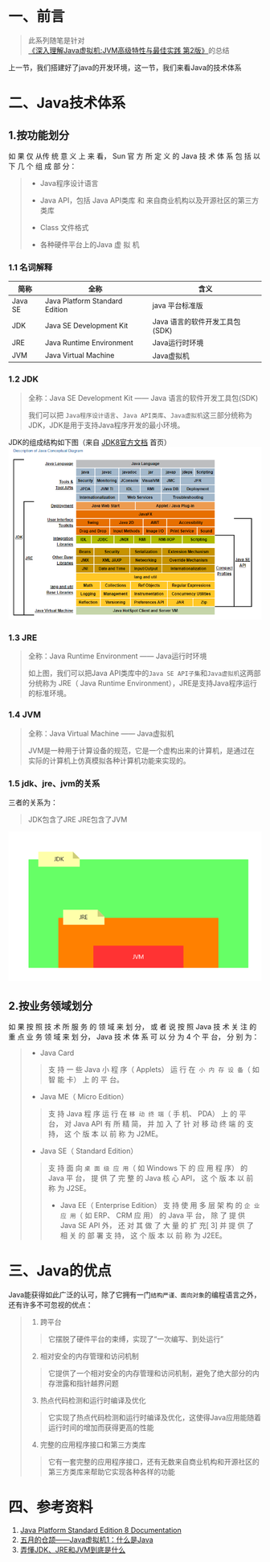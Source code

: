 # 一、前言
> 此系列随笔是针对[《深入理解Java虚拟机:JVM高级特性与最佳实践 第2版》](https://www.amazon.cn/dp/B00D2ID4PK/ref=sr_1_1?s=books&ie=UTF8&qid=1538275437&sr=1-1&keywords=%E6%B7%B1%E5%85%A5java%E8%99%9A%E6%8B%9F%E6%9C%BA)的总结


上一节，我们搭建好了java的开发环境，这一节，我们来看Java的技术体系


# 二、Java技术体系
## 1.按功能划分

如 果 仅 从传 统 意 义 上 来 看， Sun 官 方 所 定 义 的 Java 技 术 体 系 包 括 以 下 几 个 组 成 部 分： 
> - Java程序设计语言
> - Java API，包括 Java API类库 和 来自商业机构以及开源社区的第三方类库
> - Class 文件格式
>
> - 各种硬件平台上的Java 虚 拟 机 




### 1.1 名词解释
| 简称    | 全称                           | 含义                           |
| ------- | ------------------------------ | ------------------------------ |
| Java SE | Java Platform Standard Edition | java 平台标准版                |
| JDK     | Java SE Development Kit        | Java 语言的软件开发工具包(SDK) |
| JRE     | Java Runtime Environment       | Java运行时环境                 |
| JVM     | Java Virtual Machine           | Java虚拟机                     |

### 1.2 JDK
> 全称：Java SE Development Kit —— Java 语言的软件开发工具包(SDK)
>
> 我们可以把 `Java程序设计语言`、`Java API类库`、`Java虚拟机`这三部分统称为 JDK，JDK是用于支持Java程序开发的最小环境。

JDK的组成结构如下图（来自 [JDK8官方文档](https://docs.oracle.com/javase/8/docs/) 首页）
![在这里插入图片描述](images/20180930004731422)


### 1.3 JRE
> 全称：Java Runtime Environment —— Java运行时环境
>
> 如上图，我们可以把Java API类库中的`Java SE API子集`和`Java虚拟机`这两部分统称为 JRE（ Java Runtime Environment），JRE是支持Java程序运行的标准环境。

### 1.4 JVM
> 全称：Java Virtual Machine —— Java虚拟机
>
> JVM是一种用于计算设备的规范，它是一个虚构出来的计算机，是通过在实际的计算机上仿真模拟各种计算机功能来实现的。

### 1.5 jdk、jre、jvm的关系
三者的关系为：
>JDK包含了JRE
>JRE包含了JVM

![在这里插入图片描述](images/20180930003346781)

## 2.按业务领域划分
如 果 按 照 技 术 所 服 务 的 领 域 来 划 分， 或 者 说 按 照 Java 技 术 关 注 的 重 点 业 务 领 域 来 划 分， Java 技 术 体 系 可 以 分 为 4 个 平 台， 分 别 为： 
> - Java Card
> >支 持 一 些 Java 小 程 序（ Applets） 运 行 在` 小 内 存 设 备`（ 如 智 能 卡） 上 的 平 台。
> - Java ME（ Micro Edition）
> > 支 持 Java 程 序 运 行 在 `移 动 终 端`（ 手 机、 PDA） 上 的 平 台， 对 Java API 有 所 精 简， 并 加 入 了 针 对 移 动 终 端 的 支 持， 这 个 版 本 以 前 称 为 J2ME。 
> - Java SE（ Standard Edition）
> > 支 持 面 向 `桌 面 级 应 用`（ 如 Windows 下 的 应 用 程 序） 的 Java 平 台， 提 供 了 完 整 的 Java 核 心 API， 这 个 版 本 以 前 称 为 J2SE。
> > -  Java EE（ Enterprise Edition）
> >   支 持 使 用 多 层 架 构 的 `企 业 应 用`（ 如 ERP、 CRM 应 用） 的 Java 平 台， 除 了 提 供 Java SE API 外， 还 对 其 做 了 大 量 的 扩 充[ 3] 并 提 供 了 相 关 的 部 署 支 持， 这 个 版 本 以 前 称 为 J2EE。

# 三、Java的优点
Java能获得如此广泛的认可，除了它拥有一门`结构严谨、面向对象`的编程语言之外，还有许多不可忽视的优点：
> 1. 跨平台
> >它摆脱了硬件平台的束缚，实现了“一次编写、到处运行”
> 2. 相对安全的内存管理和访问机制
> > 它提供了一个相对安全的内存管理和访问机制，避免了绝大部分的内存泄露和指针越界问题
> 3. 热点代码检测和运行时编译及优化
> >它实现了热点代码检测和运行时编译及优化，这使得Java应用能随着运行时间的增加而获得更高的性能
> 4. 完整的应用程序接口和第三方类库
>
> >它有一套完整的应用程序接口，还有无数来自商业机构和开源社区的第三方类库来帮助它实现各种各样的功能



# 四、参考资料
1. [Java Platform Standard Edition 8 Documentation](https://docs.oracle.com/javase/8/docs/)
2. [五月的仓颉——Java虚拟机1：什么是Java](http://www.cnblogs.com/xrq730/p/4826691.html)
3. [弄懂JDK、JRE和JVM到底是什么](https://www.cnblogs.com/mambahyw/p/7978832.html)
